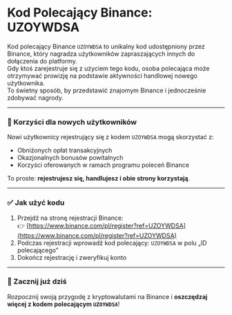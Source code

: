 # Kod Polecający Binance: UZOYWDSA

Kod polecający Binance `UZOYWDSA` to unikalny kod udostępniony przez Binance, który nagradza użytkowników zapraszających innych do dołączenia do platformy.  
Gdy ktoś zarejestruje się z użyciem tego kodu, osoba polecająca może otrzymywać prowizję na podstawie aktywności handlowej nowego użytkownika.  
To świetny sposób, by przedstawić znajomym Binance i jednocześnie zdobywać nagrody.

---

### 🎁 Korzyści dla nowych użytkowników

Nowi użytkownicy rejestrujący się z kodem `UZOYWDSA` mogą skorzystać z:

- Obniżonych opłat transakcyjnych  
- Okazjonalnych bonusów powitalnych  
- Korzyści oferowanych w ramach programu poleceń Binance  

To proste: **rejestrujesz się, handlujesz i obie strony korzystają**.

---

### ✅ Jak użyć kodu

1. Przejdź na stronę rejestracji Binance:  
   👉 [https://www.binance.com/pl/register?ref=UZOYWDSA](https://www.binance.com/pl/register?ref=UZOYWDSA)
2. Podczas rejestracji wprowadź kod polecający: `UZOYWDSA` w polu „ID polecającego”
3. Dokończ rejestrację i zweryfikuj konto

---

### 🚀 Zacznij już dziś

Rozpocznij swoją przygodę z kryptowalutami na Binance i **oszczędzaj więcej z kodem polecającym `UZOYWDSA`**!
